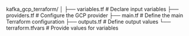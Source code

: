 kafka_gcp_terraform/
│
├── variables.tf         # Declare input variables
├── providers.tf         # Configure the GCP provider
├── main.tf              # Define the main Terraform configuration
├── outputs.tf           # Define output values
└── terraform.tfvars     # Provide values for variables
